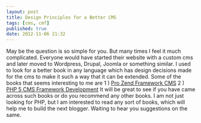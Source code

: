 ```yaml
---
layout: post
title: Design Principles for a Better CMS
tags: [cms, cmf]
published: true
date: 2012-11-06 21:32
---
```

May be the question is so simple for you. But many times I feel it much complicated. Everyone would have started their website with a custom cms and later moved to Wordpress, Drupal, Joomla or something similar. I used to look for a better book in any language which has design decisions made for the cms to make it such a way that it can be extended. Some of the books that seems interesting to me are 1 ) [Pro Zend Framework CMS](http://www.apress.com/9781430218791) 2 ) [PHP 5 CMS Framework Development](http://www.packtpub.com/php-5-cms-framework-development-2nd-edition/book) It will be great to see if you have came across such books or do you recommend any other books. I am not just looking for PHP, but I am interested to read any sort of books, which will help me to build the next blogger. Waiting to hear you suggestions on the same.  
